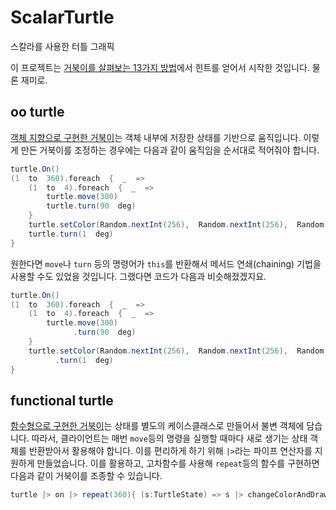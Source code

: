 #  ScalarTurtle

스칼라를  사용한  터틀  그래픽  

이  프로젝트는  [거북이를  살펴보는  13가지  방법](https://fsharpforfunandprofit.com/posts/13-ways-of-looking-at-a-turtle/)에서  힌트를  얻어서  시작한  것입니다.  물론  재미로.

##  oo  turtle

[객체 지향으로 구현한 거북이](https://github.com/enshahar/ScalarTurtle/tree/master/src/main/scala/com/enshahar/turtle/oo)는 객체 내부에 저장한 상태를 기반으로 움직입니다. 이렇게 만든 거북이를 조정하는 경우에는 다음과 같이 움직임을 순서대로 적어줘야 합니다.

```scala
turtle.On()
(1  to  360).foreach  {  _  =>
    (1  to  4).foreach  {  _  =>
        turtle.move(300)
        turtle.turn(90  deg)
    }
    turtle.setColor(Random.nextInt(256),  Random.nextInt(256),  Random.nextInt(256))
    turtle.turn(1  deg)
}
```

원한다면 `move`나 `turn` 등의 명령어가 `this`를 반환해서 메서드 연쇄(chaining) 기법을 사용할 수도 있었을 것입니다. 
그랬다면 코드가 다음과 비슷해졌겠지요.

```scala
turtle.On()
(1  to  360).foreach  {  _  =>
    (1  to  4).foreach  {  _  =>
        turtle.move(300)
              .turn(90  deg)
    }
    turtle.setColor(Random.nextInt(256),  Random.nextInt(256),  Random.nextInt(256))
          .turn(1  deg)
}
```

##  functional turtle

[함수형으로 구현한 거북이](https://github.com/enshahar/ScalarTurtle/tree/master/src/main/scala/com/enshahar/turtle/functional)는 상태를 별도의 케이스클래스로 만들어서 불변 객체에 담습니다. 따라서, 클라이언트는 매번 `move`등의 명령을 실행할 때마다 새로 생기는 상태 객체를 반환받아서 활용해야 합니다. 이를 편리하게 하기 위해 `|>`라는 파이프 연산자를 지원하게 만들었습니다. 
이를 활용하고, 고차함수를 사용해 `repeat`등의 함수를 구현하면 다음과 같이 거북이를 조종할 수 있습니다.

```scala
turtle |> on |> repeat(360){ (s:TurtleState) => s |> changeColorAndDrawRect |> turn(1 deg) } |> flush
```

